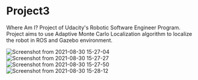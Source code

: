 # Project3
Where Am I? Project of Udacity's Robotic Software Engineer Program. 
Project aims to use Adaptive Monte Carlo Localization algorithm to localize the robot in ROS and Gazebo environment.
 
![Screenshot from 2021-08-30 15-27-04](https://user-images.githubusercontent.com/81471997/131357335-92ca408c-adcf-4f8d-8960-822413dbaae5.png)
![Screenshot from 2021-08-30 15-27-27](https://user-images.githubusercontent.com/81471997/131357368-e778707c-4db6-4ca5-b953-781e74154882.png)
![Screenshot from 2021-08-30 15-27-50](https://user-images.githubusercontent.com/81471997/131357380-cc63f9fd-1b22-4494-b2ba-788ecd4dfe9a.png)
![Screenshot from 2021-08-30 15-28-12](https://user-images.githubusercontent.com/81471997/131357391-8adad6ba-91af-4378-b539-f71a02d8f04c.png)
